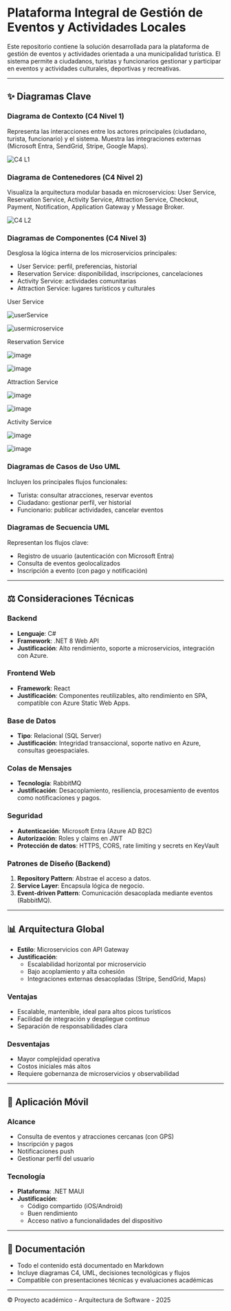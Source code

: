# Plataforma Integral de Gestión de Eventos y Actividades Locales

Este repositorio contiene la solución desarrollada para la plataforma de gestión de eventos y actividades orientada a una municipalidad turística. El sistema permite a ciudadanos, turistas y funcionarios gestionar y participar en eventos y actividades culturales, deportivas y recreativas.

---

## ✨ Diagramas Clave

### Diagrama de Contexto (C4 Nivel 1)
Representa las interacciones entre los actores principales (ciudadano, turista, funcionario) y el sistema. Muestra las integraciones externas (Microsoft Entra, SendGrid, Stripe, Google Maps).

![C4 L1](https://github.com/user-attachments/assets/f5b62603-2661-4fc5-82d9-8f3587a3cf0d)

### Diagrama de Contenedores (C4 Nivel 2)
Visualiza la arquitectura modular basada en microservicios: User Service, Reservation Service, Activity Service, Attraction Service, Checkout, Payment, Notification, Application Gateway y Message Broker.

![C4 L2](https://github.com/user-attachments/assets/fcfb80ac-326f-46f7-ba54-95353525f925)


### Diagramas de Componentes (C4 Nivel 3)
Desglosa la lógica interna de los microservicios principales:
- User Service: perfil, preferencias, historial
- Reservation Service: disponibilidad, inscripciones, cancelaciones
- Activity Service: actividades comunitarias
- Attraction Service: lugares turísticos y culturales

User Service

![userService](https://github.com/user-attachments/assets/38254570-cbab-4cb6-a00b-668aa7792ce0)

![usermicroservice](https://github.com/user-attachments/assets/176b81b2-3d21-44d0-8acc-f078f2b0f41e)

Reservation Service

![image](https://github.com/user-attachments/assets/41c58886-a710-4009-9fb7-66779f65b9bc)

![image](https://github.com/user-attachments/assets/8b9c3f45-7c9e-43a9-9924-043d48986f2f)

Attraction Service

![image](https://github.com/user-attachments/assets/77fee551-0ad7-4107-85c0-556fd42ed66d)

![image](https://github.com/user-attachments/assets/d57734d6-e718-4015-9be6-fcdfb9d5d225)

Activity Service

![image](https://github.com/user-attachments/assets/3d817ed3-f054-431a-80c4-2bfef6139cae)

![image](https://github.com/user-attachments/assets/ee4e19fb-51f5-45a8-a741-544c4dca5f65)





### Diagramas de Casos de Uso UML
Incluyen los principales flujos funcionales:
- Turista: consultar atracciones, reservar eventos
- Ciudadano: gestionar perfil, ver historial
- Funcionario: publicar actividades, cancelar eventos

### Diagramas de Secuencia UML
Representan los flujos clave:
- Registro de usuario (autenticación con Microsoft Entra)
- Consulta de eventos geolocalizados
- Inscripción a evento (con pago y notificación)

---

## ⚖️ Consideraciones Técnicas

### Backend
- **Lenguaje**: C#
- **Framework**: .NET 8 Web API
- **Justificación**: Alto rendimiento, soporte a microservicios, integración con Azure.

### Frontend Web
- **Framework**: React
- **Justificación**: Componentes reutilizables, alto rendimiento en SPA, compatible con Azure Static Web Apps.

### Base de Datos
- **Tipo**: Relacional (SQL Server)
- **Justificación**: Integridad transaccional, soporte nativo en Azure, consultas geoespaciales.

### Colas de Mensajes
- **Tecnología**: RabbitMQ
- **Justificación**: Desacoplamiento, resiliencia, procesamiento de eventos como notificaciones y pagos.

### Seguridad
- **Autenticación**: Microsoft Entra (Azure AD B2C)
- **Autorización**: Roles y claims en JWT
- **Protección de datos**: HTTPS, CORS, rate limiting y secrets en KeyVault

### Patrones de Diseño (Backend)
1. **Repository Pattern**: Abstrae el acceso a datos.
2. **Service Layer**: Encapsula lógica de negocio.
3. **Event-driven Pattern**: Comunicación desacoplada mediante eventos (RabbitMQ).

---

## 📊 Arquitectura Global

- **Estilo**: Microservicios con API Gateway
- **Justificación**:
  - Escalabilidad horizontal por microservicio
  - Bajo acoplamiento y alta cohesión
  - Integraciones externas desacopladas (Stripe, SendGrid, Maps)

### Ventajas
- Escalable, mantenible, ideal para altos picos turísticos
- Facilidad de integración y despliegue continuo
- Separación de responsabilidades clara

### Desventajas
- Mayor complejidad operativa
- Costos iniciales más altos
- Requiere gobernanza de microservicios y observabilidad

---

## 📱 Aplicación Móvil

### Alcance
- Consulta de eventos y atracciones cercanas (con GPS)
- Inscripción y pagos
- Notificaciones push
- Gestionar perfil del usuario

### Tecnología
- **Plataforma**: .NET MAUI
- **Justificación**:
  - Código compartido (iOS/Android)
  - Buen rendimiento
  - Acceso nativo a funcionalidades del dispositivo

---

## 📄 Documentación

- Todo el contenido está documentado en Markdown
- Incluye diagramas C4, UML, decisiones tecnológicas y flujos
- Compatible con presentaciones técnicas y evaluaciones académicas

---

© Proyecto académico - Arquitectura de Software - 2025
